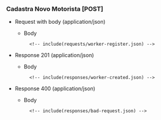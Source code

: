### Cadastra Novo Motorista [POST]

+ Request with body (application/json)

    + Body

            <!-- include(requests/worker-register.json) -->

+ Response 201 (application/json)

    + Body

            <!-- include(responses/worker-created.json) -->

+ Response 400 (application/json)

    + Body

            <!-- include(responses/bad-request.json) -->
